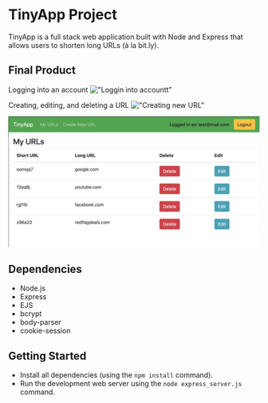 # TinyApp Project

TinyApp is a full stack web application built with Node and Express that allows users to shorten long URLs (à la bit.ly).

## Final Product

Logging into an account
!["Loggin into accountt"](https://github.com/audrey-audrey/tinyapp/blob/main/docs/login.gif)

Creating, editing, and deleting a URL
!["Creating new URL"](https://github.com/audrey-audrey/tinyapp/blob/main/docs/create_new_url.gif)

!["Editing URL"](https://github.com/audrey-audrey/tinyapp/blob/main/docs/urls_show.png?raw=true)

## Dependencies

- Node.js
- Express
- EJS
- bcrypt
- body-parser
- cookie-session

## Getting Started

- Install all dependencies (using the `npm install` command).
- Run the development web server using the `node express_server.js` command.